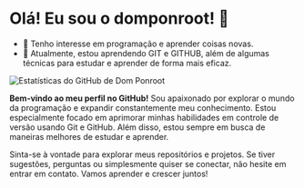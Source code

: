 # Olá! Eu sou o domponroot! 👋

- 👀 Tenho interesse em programação e aprender coisas novas.
- 🌱 Atualmente, estou aprendendo GIT e GITHUB, além de algumas técnicas para estudar e aprender de forma mais eficaz.

![Estatísticas do GitHub de Dom Ponroot](https://github-readme-stats.vercel.app/api?username=domponroot&show_icons=true)

**Bem-vindo ao meu perfil no GitHub!** Sou apaixonado por explorar o mundo da programação e expandir constantemente meu conhecimento. Estou especialmente focado em aprimorar minhas habilidades em controle de versão usando Git e GitHub. Além disso, estou sempre em busca de maneiras melhores de estudar e aprender.

Sinta-se à vontade para explorar meus repositórios e projetos. Se tiver sugestões, perguntas ou simplesmente quiser se conectar, não hesite em entrar em contato. Vamos aprender e crescer juntos!

<!---
domponroot/domponroot é um repositório ✨ especial ✨, pois o `README.md` (este arquivo) aparece no seu perfil do GitHub.
Você pode clicar no link "Visualizar" para ver suas alterações.
--->
